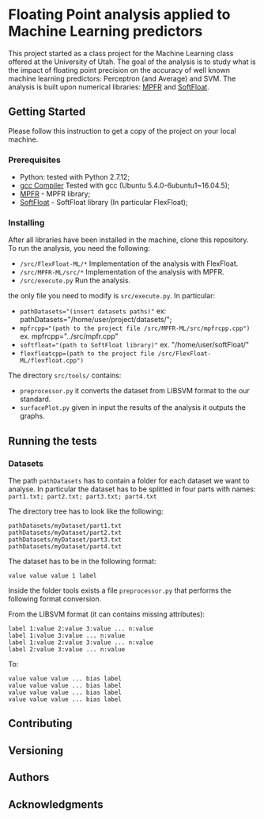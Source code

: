 # Floating Point analysis applied to Machine Learning predictors

This project started as a class project for the Machine Learning class offered at the University of Utah. 
The goal of the analysis is to study what is the impact of floating point precision on the accuracy of well known machine learning predictors: Perceptron (and Average) and SVM. 
The analysis is built upon numerical libraries: [MPFR](http://www.mpfr.org/mpfr-current/mpfr.html) and [SoftFloat](https://iis-git.ee.ethz.ch/pulp-sw/softFloat).

## Getting Started

Please follow this instruction to get a copy of the project on your local machine.

### Prerequisites
* Python: tested with Python 2.7.12;
* [gcc Compiler]() Tested with gcc (Ubuntu 5.4.0-6ubuntu1~16.04.5);
* [MPFR](http://www.mpfr.org/mpfr-current/mpfr.html#Installing-MPFR) - MPFR library;
* [SoftFloat](https://iis-git.ee.ethz.ch/pulp-sw/softFloat) - SoftFloat library (In particular FlexFloat);


### Installing
After all libraries have been installed in the machine, clone this repository.
To run the analysis, you need the following:
* ``` /src/FlexFloat-ML/* ``` Implementation of the analysis with FlexFloat.
* ``` /src/MPFR-ML/src/* ``` Implementation of the analysis with MPFR.
* ``` /src/execute.py ``` Run the analysis.

the only file you need to modify is ```src/execute.py```.
In particular:
* ```pathDatasets="(insert datasets paths)"``` ex: pathDatasets="/home/user/project/datasets/";
* ```mpfrcpp="(path to the project file /src/MPFR-ML/src/mpfrcpp.cpp")``` ex. mpfrcpp="../src/mpfr.cpp"
* ```softfloat="(path to SoftFloat library)"``` ex. "/home/user/softFloat/"
* ```flexfloatcpp=(path to the project file /src/FlexFloat-ML/flexfloat.cpp")```

The directory ``` src/tools/ ``` contains:

* ``` preprocessor.py ``` it converts the dataset from LIBSVM format to the our standard.
* ``` surfacePlot.py ``` given in input the results of the analysis it outputs the graphs.

## Running the tests

### Datasets
The path ```pathDatasets``` has to contain a folder for each dataset we want to analyse.
In particular the dataset has to be splitted in four parts with names: ```part1.txt; part2.txt; part3.txt; part4.txt```

The directory tree has to look like the following:
```
pathDatasets/myDataset/part1.txt
pathDatasets/myDataset/part2.txt
pathDatasets/myDataset/part3.txt
pathDatasets/myDataset/part4.txt
```
The dataset has to be in the following format:

```value value value 1 label```

Inside the folder tools exists a file ```preprocessor.py``` that performs the following format conversion.

From the LIBSVM format (it can contains missing attributes):
```
label 1:value 2:value 3:value ... n:value
label 1:value 3:value ... n:value
label 1:value 2:value 3:value ... n:value
label 2:value 3:value ... n:value
```

To:

```
value value value ... bias label
value value value ... bias label
value value value ... bias label
value value value ... bias label
```

## Contributing
## Versioning
## Authors
## Acknowledgments
